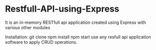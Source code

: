 # Restfull-API-using-Express


It is an in-memory RESTfull api application created using Express with various other modules

Installation:
git clone
npm install
npm start
use any resfull api application software to apply CRUD operations.

